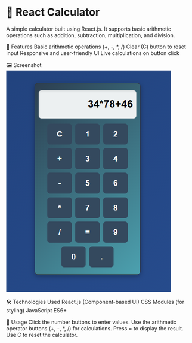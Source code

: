 # 🧮 React Calculator
A simple calculator built using React.js. It supports basic arithmetic operations such as addition, subtraction, multiplication, and division.

🚀 Features
Basic arithmetic operations (+, -, *, /)
Clear (C) button to reset input
Responsive and user-friendly UI
Live calculations on button click

🖼️ Screenshot
![Calculator Screenshot](assets/calc.png)


🛠️ Technologies Used
React.js (Component-based UI)
CSS Modules (for styling)
JavaScript ES6+


📜 Usage
Click the number buttons to enter values.
Use the arithmetic operator buttons (+, -, *, /) for calculations.
Press = to display the result.
Use C to reset the calculator.